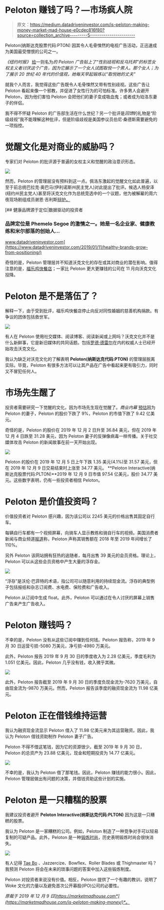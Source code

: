 # Peloton 赚钱了吗？—市场疯人院

> 原文：<https://medium.datadriveninvestor.com/is-peloton-making-money-market-mad-house-e0cdec816f80?source=collection_archive---------5----------------------->

Peloton(纳斯达克股票代码:PTON) 因其令人毛骨悚然的电视广告活动，正迅速成为美国最受憎恨的公司之一。

*《纽约时报》* [给](https://www.yahoo.com/lifestyle/peloton-holiday-ad-goes-viral-for-its-sexist-message-003414115.html)一则名为*的 Peloton 广告贴上了“性别歧视和反乌托邦”的标签女权主义者讨厌这个广告，因为它展示了一个女人试图取悦一个男人。那个女人；为了展示 20 世纪 40 年代的价值观，她每天早起锻炼以“取悦她的丈夫”*

就我个人而言，我觉得这些广告既令人毛骨悚然又带有性别歧视。这些广告让 Peloton 看起来像一个邪教，并促进了女性行为的可怕标准。许多男人会避开 Peloton，因为他们害怕 Peloton 会把他们的妻子变成吸血鬼；或者成为珀洛东妻子的伴侣。

我不得不怀疑 Peloton 的广告部生活在什么世纪？另一个批评是*回馈*的礼物是“阶级歧视”我不能理解这种批评，但是阶级歧视是美国参议员伯尼·桑德斯需要避免的一项指控。

# 觉醒文化是对商业的威胁吗？

专家们对 Peloton 的批评源于普遍的女权主义和觉醒的政治意识形态。

![](img/7ed93df97103de95f2c46a3c4b601f23.png)

然而，Peloton 的管理层没有预料到这一点。佩洛东激起的觉醒文化如此普遍，以至于前总统巴拉克·奥巴马(伊利诺斯州民主党人)对此提出了批评。候选人杨安泽(纽约州民主党人)甚至将沃克文化作为总统竞选中的一个议题，他为被解雇的周六夜现场剧组成员谢恩·吉利斯[辩护。](https://twitter.com/AndrewYang/status/1173097832850579456?s=20)

[](https://www.datadriveninvestor.com/2019/01/11/healthy-brands-grow-from-positioning/) [## 健康品牌源于定位|数据驱动的投资者

### 品牌定位是 Phemelo Segoe 的激情之一。她是一名企业家、健康教练和米尔部落的创始人…

www.datadriveninvestor.com](https://www.datadriveninvestor.com/2019/01/11/healthy-brands-grow-from-positioning/) 

奇怪的是，Peloton 管理层并不知道沃克文化的存在或其对商业的潜在影响。值得注意的是，[福乐鸡快餐店](https://marketmadhouse.com/chick-fil-as-surrender-is-a-defeat-for-free-speech/)；一家比 Peloton 更大更赚钱的公司在 11 月向沃克文化投降。

# Peloton 是不是落伍了？

解释一下，由于受到批评，福乐鸡快餐店停止向反对同性婚姻的慈善机构捐款。有争议的团体包括救世军。

![](img/c56a2c353d6ac8dfea57902f40ce09fa.png)

有人在 Peloton 使用社交媒体、阅读博客、阅读新闻或上网吗？沃克文化并不是什么新鲜事，它是新旧媒体的共同话题。包括[罗德·德雷尔](https://www.theamericanconservative.com/author/rod-dreher/)在内的权威人士已经开始攻击沃克文化。

我认为缺乏对沃克文化的了解表明 **Peloton(纳斯达克代码:PTON)** 的管理层脱离实际。毕竟，Peloton 有很多方法可以让其产品在广告中看起来更有吸引力，同时又不冒犯任何人。

# 市场先生醒了

投资者需要研究一下觉醒的文化，因为市场先生现在觉醒了。*商业内幕* [预估](https://markets.businessinsider.com/news/stocks/pelotons-stock-price-plummet-wiped-942-million-market-value-holiday-ad-2019-12-1028737428)因为 Peloton 的妻子，Peloton 的股价下跌了 9%，Peloton 的市值下跌了 9.42 亿美元。

奇怪的是，Peloton 的股价在 2019 年 12 月 2 日升至 36.84 美元，但在 2019 年 12 月 4 日跌至 31.28 美元，因为 Peloton 妻子的反弹像病毒一样传播。关于社交媒体攻击 Peloton 的新闻故事在前一天开始出现。

![](img/9a4023d21494f4672043e52854b1f3e7.png)

Peloton 的股价在 2019 年 12 月 5 日上午下跌 1.35 美元(4.1%)至 31.57 美元，但在 2019 年 12 月 9 日交易结束时上涨至 34.77 美元。 **Peloton Interactive(纳斯达克股票代码:PLTON)**2019 年 12 月 9 日市值 97.54 亿美元，股价 34.77 美元。这些数字表明，仍有一些投资者相信 Peloton。

# Peloton 是价值投资吗？

价值投资者对 Peloton 感兴趣，因为该公司以 2245 美元的价格出售其固定自行车。

每辆自行车都有一个视频屏幕，向骑车人显示教练和骑自行车的视频。美国消费者新闻与商业频道[报道](https://www.cnbc.com/2019/08/27/peloton-reveals-its-financials-for-the-first-time-in-filing-to-go-public.html)称，Peloton 声称其销售额在 2018 年至 2019 年间增长了 110%。

另外 Peloton 该网站拥有狂热的追随者，每月出售 39 美元的会员资格。理论上，Peloton 可以从这些会员资格中产生大量的浮存金。

![](img/48692055b33ac967f8a47b8ff86a264c.png)

“浮存”是沃伦·巴菲特的术语，指公司可以随意利用的持续现金流。浮存的典型例子包括报纸和杂志订阅费、水电费、保险费和广告收入。

Peloton 从订阅中生成 float。此外，Peloton 可以通过在令人讨厌的屏幕上销售广告来产生广告收入。

# Peloton 赚钱吗？

不幸的是，Peloton 没有从这些订阅中赚到任何钱。Peloton 报告称，2019 年 9 月 30 日运营亏损-5080 万美元，净亏损-4980 万美元。

此外，Peloton 报告 2019 年 9 月 30 日的季度收入为 2.28 亿美元，季度毛利为 1.051 亿美元。因此，Peloton 几乎没有钱，收入微乎其微。

![](img/310bfe8aa352ba0e25ae5b93c206aad8.png)

此外，Peloton 报告截至 2019 年 9 月 30 日的季度负现金流为-7620 万美元，自由现金流为-9870 万美元。然而，Peloton 报告该季度的融资现金流为 11.98 亿美元。

# Peloton 正在借钱维持运营

我认为融资现金流显示 Peloton 借入了 11.98 亿美元来为其运营融资。因此，我认为 Peloton 借钱资助制作 Peloton 妻子广告。

Peloton 不得不借这笔钱，因为它的资源很少。截至 2019 年 9 月 30 日，Peloton 的总资产为 23.88 亿美元，现金和短期投资为 14.77 亿美元。

![](img/f22feaa9c7b5fb061a7be9d1d9a72082.png)

不幸的是，我认为 Peloton 借了那笔钱。因此，Peloton 赚钱的能力很小。因此，Peloton 管理层做出有问题的决策，并借钱资助这些计划的实施。

# Peloton 是一只糟糕的股票

我建议投资者避开 **Peloton Interactive(纳斯达克代码:PLTON)** 因为这是一只糟糕的股票。

我认为 Peloton 是一家糟糕的公司。例如，Peloton 制造了一种竞争对手可以轻易复制的可疑产品。此外，Peloton 是一种[锻炼时尚](https://www.mensjournal.com/style/the-25-biggest-fitness-fads-of-all-time/)，历史表明锻炼时尚会很快消失。

![](img/df2012156bc4ced7748cca92830ed287.png)

有人记得 [Tae Bo](https://en.wikipedia.org/wiki/Tae_Bo) 、Jazzercize、Bowflex、Roller Blades 或 Thighmaster 吗？我预测 Peloton 将会在未来的琐事问题的答案中加入这些锻炼制度。

Peloton 对投资者来说没有价值。相反，Peloton 提供了一个有趣的教训，说明了 Woke 文化的力量以及避免首次公开募股(IPO)公司的必要性。

*原载于 2019 年 12 月 9 日*[*https://marketmadhouse.com*](https://marketmadhouse.com/is-peloton-making-money/)*。*